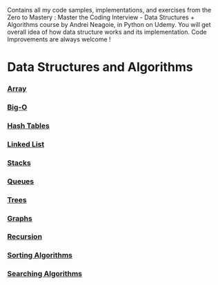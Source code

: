 Contains all my code samples, implementations, and exercises from the Zero to Mastery : Master the Coding Interview - Data Structures + Algorithms course by Andrei Neagoie, in Python on Udemy. 
You will get overall idea of how data structure works and its implementation.
Code Improvements are always welcome !


# Data Structures and Algorithms
### [Array](https://github.com/sankket/DS-and-Algorithms/tree/master/Array)
### [Big-O](https://github.com/sankket/DS-and-Algorithms/tree/master/Big-O)
### [Hash Tables](https://github.com/sankket/DS-and-Algorithms/tree/master/Hash%20Tables)
### [Linked List](https://github.com/sankket/DS-and-Algorithms/tree/master/Linked%20List)
### [Stacks](https://github.com/sankket/DS-and-Algorithms/tree/master/Stacks%20%26%20Queues)
### [Queues](https://github.com/sankket/DS-and-Algorithms/tree/master/Stacks%20%26%20Queues)
### [Trees](https://github.com/sankket/DS-and-Algorithms/tree/master/Trees)
### [Graphs](https://github.com/sankket/DS-and-Algorithms/tree/master/Graph)
### [Recursion](https://github.com/sankket/DS-and-Algorithms/tree/master/Recursion)
### [Sorting Algorithms](https://github.com/sankket/DS-and-Algorithms/tree/master/Sorting%20Algorithms)
### [Searching Algorithms](https://github.com/sankket/DS-and-Algorithms/tree/master/Searching)




